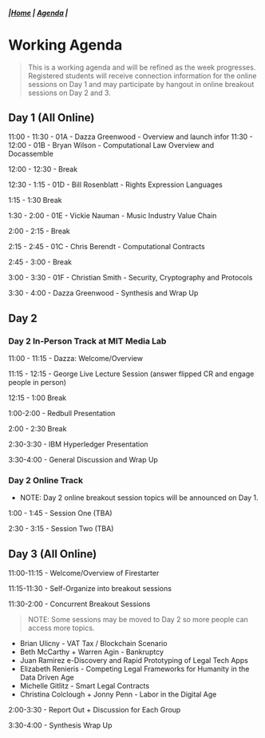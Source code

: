 ##### |[Home](https://mitmedialab.github.io/2019-MIT-Computational-Law-Course) | [Agenda](https://mitmedialab.github.io/2019-MIT-Computational-Law-Course/agenda) |

# Working Agenda 

> This is a working agenda and will be refined as the week progresses.  Registered students will receive connection information for the online sessions on Day 1 and may participate by hangout in online breakout sessions on Day 2 and 3.  

## Day 1 (All Online) 


11:00 - 11:30 - 01A - Dazza Greenwood - Overview and launch
infor
11:30 - 12:00 - 01B - Bryan Wilson - Computational Law Overview and Docassemble

12:00 - 12:30 - Break

12:30 - 1:15 - 01D - Bill Rosenblatt - Rights Expression Languages

1:15 - 1:30 Break

1:30 - 2:00	- 01E - Vickie Nauman - Music Industry Value Chain 

2:00 - 2:15 - Break

2:15 - 2:45	- 01C - Chris Berendt - Computational Contracts  

2:45 - 3:00 - Break

3:00 - 3:30 - 01F - Christian Smith - Security, Cryptography and Protocols

3:30 - 4:00 - Dazza Greenwood - Synthesis and Wrap Up


## Day 2 

### Day 2 In-Person Track at MIT Media Lab


11:00 - 11:15 - Dazza: Welcome/Overview 

11:15 - 12:15 - George Live Lecture Session (answer flipped CR and engage people in person)

12:15 - 1:00 Break

1:00-2:00 - Redbull Presentation

2:00 - 2:30 Break

2:30-3:30 - IBM Hyperledger Presentation

3:30-4:00 - General Discussion and Wrap Up


### Day 2 Online Track 

* NOTE: Day 2 online breakout session topics will be announced on Day 1. 

1:00 - 1:45 - Session One (TBA)

2:30 - 3:15 - Session Two (TBA)


## Day 3  (All Online) 

11:00-11:15 - Welcome/Overview of Firestarter 

11:15-11:30 - Self-Organize into breakout sessions

11:30-2:00 - Concurrent Breakout Sessions

> NOTE: Some sessions may be moved to Day 2 so more people can access more topics. 

* Brian Ulicny - VAT Tax / Blockchain Scenario
* Beth McCarthy + Warren Agin - Bankruptcy
* Juan Ramirez e-Discovery and Rapid Prototyping of Legal Tech Apps
* Elizabeth Renieris - Competing Legal Frameworks for Humanity in the Data Driven Age
* Michelle Gitlitz  - Smart Legal Contracts
* Christina Colclough + Jonny Penn - Labor in the Digital Age

2:00-3:30 - Report Out + Discussion for Each Group

3:30-4:00 - Synthesis Wrap Up



